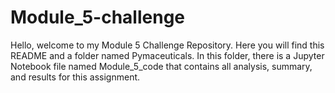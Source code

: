 # Module_5-challenge


Hello, welcome to my Module 5 Challenge Repository. Here you will find this README and a folder named Pymaceuticals. In this folder, there is a Jupyter Notebook file named Module_5_code that contains all analysis, summary, and results for this assignment. 
